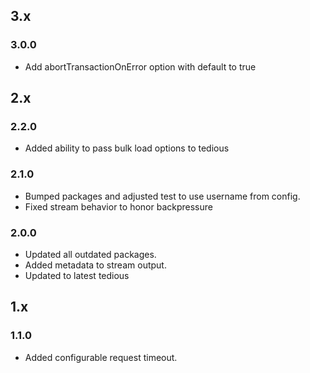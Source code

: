 ## 3.x

### 3.0.0

* Add abortTransactionOnError option with default to true

## 2.x

### 2.2.0

* Added ability to pass bulk load options to tedious

### 2.1.0

* Bumped packages and adjusted test to use username from config.
* Fixed stream behavior to honor backpressure

### 2.0.0

* Updated all outdated packages.
* Added metadata to stream output.
* Updated to latest tedious

## 1.x

### 1.1.0

* Added configurable request timeout.
